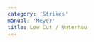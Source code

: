 ```yaml
---
category: 'Strikes'
manual: 'Meyer'
title: Low Cut / Unterhau
---
```


<link rel="import" href="/bower_components/polymer/polymer.html">
<link rel="import" href="shared-styles.html">

<dom-module id="{{ page.url | split:'/' | last | remove: '.html' }}-element">
  <template>
    <style include="shared-styles">
      :host {
        display: block;

        padding: 10px;
      }
    </style>

    <div class="card">
      <h1>{{ page.title }}</h1>
      <p>This you execute thusly, strike so that you move into the Right Ox and thus can bring your opponent fencer into range, and step to strike from below traversing above into their left arm, while coming into position with the hilt high above your head, and thus complete. Regarding this, see the figures fighting against the left in the background of illustration B.
      </p>

      <img style="width:400px;" class="card-image" src="/manuals/meyer/images/strikes/cutting_diagram_unterhau.png">

      <img class="card-image" src="/manuals/meyer/images/Meyer_1570_Longsword_B.jpg">

    </div>
  </template>

  <script>
    Polymer({
      is: '{{ page.url | split:'/' | last | remove: '.html' }}-element',
    });
  </script>
</dom-module>
